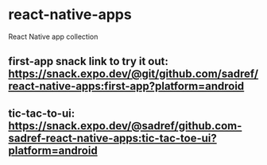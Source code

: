 # react-native-apps
React Native app collection

## first-app snack link to try it out: https://snack.expo.dev/@git/github.com/sadref/react-native-apps:first-app?platform=android
## tic-tac-to-ui: https://snack.expo.dev/@sadref/github.com-sadref-react-native-apps:tic-tac-toe-ui?platform=android
